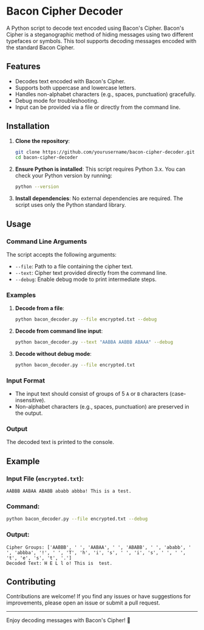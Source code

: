 # Bacon Cipher Decoder

A Python script to decode text encoded using Bacon's Cipher. Bacon's Cipher is a steganographic method of hiding messages using two different typefaces or symbols. This tool supports decoding messages encoded with the standard Bacon Cipher.

## Features
- Decodes text encoded with Bacon's Cipher.
- Supports both uppercase and lowercase letters.
- Handles non-alphabet characters (e.g., spaces, punctuation) gracefully.
- Debug mode for troubleshooting.
- Input can be provided via a file or directly from the command line.

## Installation

1. **Clone the repository**:
   ```bash
   git clone https://github.com/yourusername/bacon-cipher-decoder.git
   cd bacon-cipher-decoder
   ```

2. **Ensure Python is installed**:
   This script requires Python 3.x. You can check your Python version by running:
   ```bash
   python --version
   ```

3. **Install dependencies**:
   No external dependencies are required. The script uses only the Python standard library.

## Usage

### Command Line Arguments
The script accepts the following arguments:
- `--file`: Path to a file containing the cipher text.
- `--text`: Cipher text provided directly from the command line.
- `--debug`: Enable debug mode to print intermediate steps.

### Examples

1. **Decode from a file**:
   ```bash
   python bacon_decoder.py --file encrypted.txt --debug
   ```

2. **Decode from command line input**:
   ```bash
   python bacon_decoder.py --text "AABBA AABBB ABAAA" --debug
   ```

3. **Decode without debug mode**:
   ```bash
   python bacon_decoder.py --file encrypted.txt
   ```

### Input Format
- The input text should consist of groups of 5 `A` or `B` characters (case-insensitive).
- Non-alphabet characters (e.g., spaces, punctuation) are preserved in the output.

### Output
The decoded text is printed to the console.

## Example

### Input File (`encrypted.txt`):
```
AABBB AABAA ABABB ababb abbba! This is a test.
```

### Command:
```bash
python bacon_decoder.py --file encrypted.txt --debug
```

### Output:
```
Cipher Groups: ['AABBB', ' ', 'AABAA', ' ', 'ABABB', ' ', 'ababb', ' ', 'abbba', '!', ' ', 'T', 'h', 'i', 's', ' ', 'i', 's', ' ', ' ', 't', 'e', 's', 't', '.']
Decoded Text: H E L l o! This is  test.
```

## Contributing
Contributions are welcome! If you find any issues or have suggestions for improvements, please open an issue or submit a pull request. 

---

Enjoy decoding messages with Bacon's Cipher! 🥓
```
